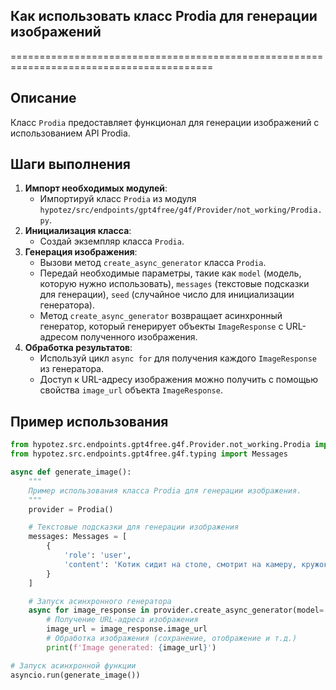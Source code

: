 ## Как использовать класс Prodia для генерации изображений
=========================================================================================

Описание
-------------------------
Класс `Prodia` предоставляет функционал для генерации изображений с использованием API Prodia. 

Шаги выполнения
-------------------------
1. **Импорт необходимых модулей**:
    - Импортируй класс `Prodia` из модуля `hypotez/src/endpoints/gpt4free/g4f/Provider/not_working/Prodia.py`.
2. **Инициализация класса**:
    - Создай экземпляр класса `Prodia`.
3. **Генерация изображения**:
    - Вызови метод `create_async_generator` класса `Prodia`. 
    - Передай необходимые параметры, такие как `model` (модель, которую нужно использовать), `messages` (текстовые подсказки для генерации), `seed` (случайное число для инициализации генератора). 
    - Метод `create_async_generator` возвращает асинхронный генератор, который генерирует объекты `ImageResponse` с URL-адресом полученного изображения. 
4. **Обработка результатов**:
    - Используй цикл `async for` для получения каждого `ImageResponse` из генератора.
    - Доступ к URL-адресу изображения можно получить с помощью свойства `image_url` объекта `ImageResponse`.

Пример использования
-------------------------

```python
from hypotez.src.endpoints.gpt4free.g4f.Provider.not_working.Prodia import Prodia
from hypotez.src.endpoints.gpt4free.g4f.typing import Messages

async def generate_image():
    """
    Пример использования класса Prodia для генерации изображения.
    """
    provider = Prodia()

    # Текстовые подсказки для генерации изображения
    messages: Messages = [
        {
            'role': 'user',
            'content': 'Котик сидит на столе, смотрит на камеру, кружок свежий',
        }
    ]

    # Запуск асинхронного генератора
    async for image_response in provider.create_async_generator(model='absolutereality_v181.safetensors [3d9d4d2b]', messages=messages):
        # Получение URL-адреса изображения
        image_url = image_response.image_url
        # Обработка изображения (сохранение, отображение и т.д.)
        print(f'Image generated: {image_url}')

# Запуск асинхронной функции
asyncio.run(generate_image())
```
